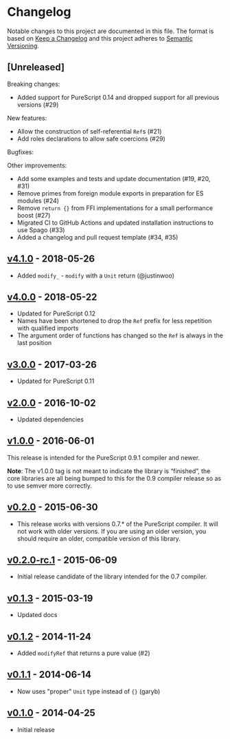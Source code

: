 # Changelog

Notable changes to this project are documented in this file. The format is based on [Keep a Changelog](https://keepachangelog.com/en/1.0.0/) and this project adheres to [Semantic Versioning](https://semver.org/spec/v2.0.0.html).

## [Unreleased]

Breaking changes:
- Added support for PureScript 0.14 and dropped support for all previous versions (#29)

New features:
- Allow the construction of self-referential `Ref`s (#21)
- Add roles declarations to allow safe coercions (#29)

Bugfixes:

Other improvements:
- Add some examples and tests and update documentation (#19, #20, #31)
- Remove primes from foreign module exports in preparation for ES modules (#24)
- Remove `return {}` from FFI implementations for a small performance boost (#27) 
- Migrated CI to GitHub Actions and updated installation instructions to use Spago (#33)
- Added a changelog and pull request template (#34, #35)

## [v4.1.0](https://github.com/purescript/purescript-refs/releases/tag/v4.1.0) - 2018-05-26

- Added `modify_` - `modify` with a `Unit` return (@justinwoo)

## [v4.0.0](https://github.com/purescript/purescript-refs/releases/tag/v4.0.0) - 2018-05-22

- Updated for PureScript 0.12
- Names have been shortened to drop the `Ref` prefix for less repetition with qualified imports
- The argument order of functions has changed so the `Ref` is always in the last position

## [v3.0.0](https://github.com/purescript/purescript-refs/releases/tag/v3.0.0) - 2017-03-26

- Updated for PureScript 0.11

## [v2.0.0](https://github.com/purescript/purescript-refs/releases/tag/v2.0.0) - 2016-10-02

- Updated dependencies

## [v1.0.0](https://github.com/purescript/purescript-refs/releases/tag/v1.0.0) - 2016-06-01

This release is intended for the PureScript 0.9.1 compiler and newer.

**Note**: The v1.0.0 tag is not meant to indicate the library is “finished”, the core libraries are all being bumped to this for the 0.9 compiler release so as to use semver more correctly.

## [v0.2.0](https://github.com/purescript/purescript-refs/releases/tag/v0.2.0) - 2015-06-30

- This release works with versions 0.7.\* of the PureScript compiler. It will not work with older versions. If you are using an older version, you should require an older, compatible version of this library.

## [v0.2.0-rc.1](https://github.com/purescript/purescript-refs/releases/tag/v0.2.0-rc.1) - 2015-06-09

- Initial release candidate of the library intended for the 0.7 compiler.

## [v0.1.3](https://github.com/purescript/purescript-refs/releases/tag/v0.1.3) - 2015-03-19

- Updated docs

## [v0.1.2](https://github.com/purescript/purescript-refs/releases/tag/v0.1.2) - 2014-11-24

- Added `modifyRef` that returns a pure value (#2)

## [v0.1.1](https://github.com/purescript/purescript-refs/releases/tag/v0.1.1) - 2014-06-14

- Now uses "proper" `Unit` type instead of `{}` (garyb)

## [v0.1.0](https://github.com/purescript/purescript-refs/releases/tag/v0.1.0) - 2014-04-25

- Initial release

